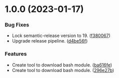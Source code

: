 # 1.0.0 (2023-01-17)


### Bug Fixes

* Lock semantic-release version to 19. ([f380067](https://github.com/diablo02000/bash-modules-manager/commit/f38006713bae01e5a67cf4b78159a460ed4f02f6))
* Upgrade release pipeline. ([d4be56f](https://github.com/diablo02000/bash-modules-manager/commit/d4be56fc15876de23512ba99a944b89fbf94434a))


### Features

* Create tool to download bash module. ([ba616fe](https://github.com/diablo02000/bash-modules-manager/commit/ba616feda44c2e1112ac7fca0f25e7d7e6612f58))
* Create tool to download bash module. ([296e27b](https://github.com/diablo02000/bash-modules-manager/commit/296e27b59628007df72293207464d43d67745f5d))

